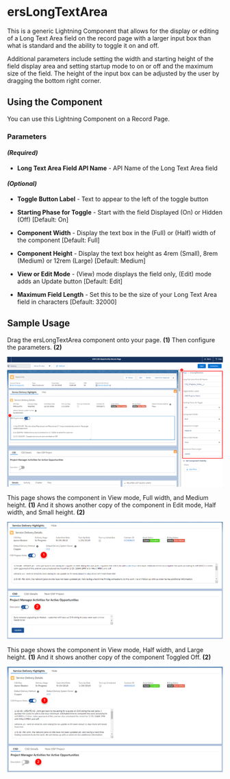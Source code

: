 # ersLongTextArea

This is a generic Lightning Component that allows for the display or editing of a Long Text Area field on the record page with a larger input box than what is standard and the ability to toggle it on and off.

Additional parameters include setting the width and starting height of the field display area and setting startup mode to on or off and the maximum size of the field.  The height of the input box can be adjusted by the user by dragging the bottom right corner.

## Using the Component

You can use this Lightning Component on a Record Page.

### Parameters

#### _(Required)_

- **Long Text Area Field API Name** - API Name of the Long Text Area field

#### _(Optional)_

- **Toggle Button Label** - Text to appear to the left of the toggle button

- **Starting Phase for Toggle** - Start with the field Displayed (On) or Hidden (Off) [Default: On]

- **Component Width** - Display the text box in the (Full) or (Half) width of the component [Default: Full]

- **Component Height** - Display the text box height as 4rem (Small), 8rem (Medium) or 12rem (Large) [Default: Medium]

- **View or Edit Mode** - (View) mode displays the field only, (Edit) mode adds an Update button [Default: Edit]

- **Maximum Field Length** - Set this to be the size of your Long Text Area field in characters [Default: 32000]

## Sample Usage

Drag the ersLongTextArea component onto your page. **(1)**  Then configure the parameters. **(2)**

![Setup Page](Configure.PNG?raw=true)

This page shows the component in View mode, Full width, and Medium height. **(1)** 
And it shows another copy of the component in Edit mode, Half width, and Small height. **(2)** 

![Sample 1](ViewEdit.PNG?raw=true)

This page shows the component in View mode, Half width, and Large height. **(1)**
And it shows another copy of the component Toggled Off. **(2)**

![Sample 2](TallOff.PNG?raw=true)
